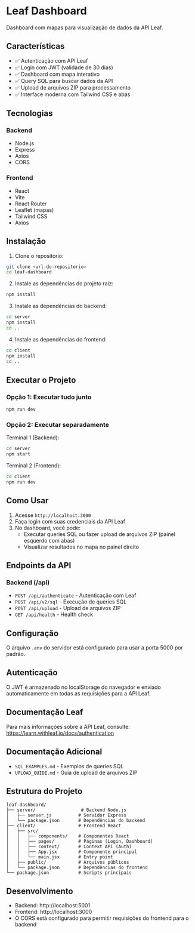 # Leaf Dashboard

Dashboard com mapas para visualização de dados da API Leaf.

## Características

- ✅ Autenticação com API Leaf
- ✅ Login com JWT (validade de 30 dias)
- ✅ Dashboard com mapa interativo
- ✅ Query SQL para buscar dados da API
- ✅ Upload de arquivos ZIP para processamento
- ✅ Interface moderna com Tailwind CSS e abas

## Tecnologias

### Backend
- Node.js
- Express
- Axios
- CORS

### Frontend
- React
- Vite
- React Router
- Leaflet (mapas)
- Tailwind CSS
- Axios

## Instalação

1. Clone o repositório:
```bash
git clone <url-do-repositorio>
cd leaf-dashboard
```

2. Instale as dependências do projeto raiz:
```bash
npm install
```

3. Instale as dependências do backend:
```bash
cd server
npm install
cd ..
```

4. Instale as dependências do frontend:
```bash
cd client
npm install
cd ..
```

## Executar o Projeto

### Opção 1: Executar tudo junto
```bash
npm run dev
```

### Opção 2: Executar separadamente

Terminal 1 (Backend):
```bash
cd server
npm start
```

Terminal 2 (Frontend):
```bash
cd client
npm run dev
```

## Como Usar

1. Acesse `http://localhost:3000`
2. Faça login com suas credenciais da API Leaf
3. No dashboard, você pode:
   - Executar queries SQL ou fazer upload de arquivos ZIP (painel esquerdo com abas)
   - Visualizar resultados no mapa no painel direito

## Endpoints da API

### Backend (/api)

- `POST /api/authenticate` - Autenticação com Leaf
- `POST /api/v2/sql` - Execução de queries SQL
- `POST /api/upload` - Upload de arquivos ZIP
- `GET /api/health` - Health check

## Configuração

O arquivo `.env` do servidor está configurado para usar a porta 5000 por padrão.

## Autenticação

O JWT é armazenado no localStorage do navegador e enviado automaticamente em todas as requisições para a API Leaf.

## Documentação Leaf

Para mais informações sobre a API Leaf, consulte:
https://learn.withleaf.io/docs/authentication

## Documentação Adicional

- `SQL_EXAMPLES.md` - Exemplos de queries SQL
- `UPLOAD_GUIDE.md` - Guia de upload de arquivos ZIP

## Estrutura do Projeto

```
leaf-dashboard/
├── server/                 # Backend Node.js
│   ├── server.js          # Servidor Express
│   └── package.json       # Dependências do backend
├── client/                # Frontend React
│   ├── src/
│   │   ├── components/    # Componentes React
│   │   ├── pages/         # Páginas (Login, Dashboard)
│   │   ├── context/       # Context API (Auth)
│   │   ├── App.jsx        # Componente principal
│   │   └── main.jsx       # Entry point
│   ├── public/            # Arquivos públicos
│   └── package.json       # Dependências do frontend
└── package.json           # Scripts principais
```

## Desenvolvimento

- Backend: http://localhost:5001
- Frontend: http://localhost:3000
- O CORS está configurado para permitir requisições do frontend para o backend

